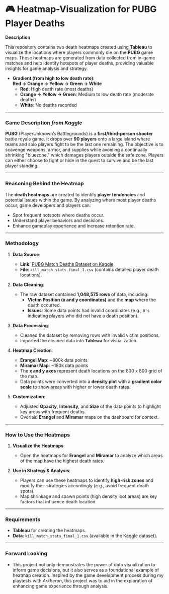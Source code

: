 # 🎮 **Heatmap-Visualization for PUBG Player Deaths**

**Description**

This repository contains two death heatmaps created using **Tableau** to visualize the locations where players commonly die on the **PUBG** game maps. These heatmaps are generated from data collected from in-game matches and help identify hotspots of player deaths, providing valuable insights for game analysis and strategy.

- **Gradient (from high to low death rate)**:  
  **Red → Orange → Yellow → Green → White**
  - **Red**: High death rate (most deaths)
  - **Orange → Yellow → Green**: Medium to low death rate (moderate deaths)
  - **White**: No deaths recorded

---

### **Game Description** _from Kaggle_

**PUBG** (PlayerUnknown’s Battlegrounds) is a **first/third-person shooter** battle royale game. It drops over **90 players** onto a large island where teams and solo players fight to be the last one remaining. The objective is to scavenge weapons, armor, and supplies while avoiding a continually shrinking "bluezone," which damages players outside the safe zone. Players can either choose to fight or hide in the quest to survive and be the last player standing.

---

### **Reasoning Behind the Heatmap**

The **death heatmaps** are created to identify **player tendencies** and potential issues within the game. By analyzing where most player deaths occur, game developers and players can:

- Spot frequent hotspots where deaths occur.
- Understand player behaviors and decisions.
- Enhance gameplay experience and increase retention rate.

---

### **Methodology**

1. **Data Source**:
   - **Link**: [PUBG Match Deaths Dataset on Kaggle](https://www.kaggle.com/datasets/skihikingkevin/pubg-match-deaths)
   - **File**: `kill_match_stats_final_1.csv` (contains detailed player death locations).
   
2. **Data Cleaning**:
   - The raw dataset contained **1,048,575 rows** of data, including:
     - **Victim Position (x and y coordinates)** and the **map** where the death occurred.
     - **Issues**: Some data points had invalid coordinates (e.g., `0's` indicating players who did not have a death position).

3. **Data Processing**:
   - Cleaned the dataset by removing rows with invalid victim positions.
   - Imported the cleaned data into **Tableau** for visualization.

4. **Heatmap Creation**:
   - **Erangel Map**: ~800k data points
   - **Miramar Map**: ~180k data points
   - The **x and y axes** represent death locations on the 800 x 800 grid of the map.
   - Data points were converted into a **density plot** with a **gradient color scale** to show areas with higher or lower death rates.

5. **Customization**:
   - Adjusted **Opacity**, **Intensity**, and **Size** of the data points to highlight key areas with frequent deaths.
   - Overlaid **Erangel** and **Miramar** maps on the dashboard for context.

---

### **How to Use the Heatmaps**

1. **Visualize the Heatmaps**:
   - Open the heatmaps for **Erangel** and **Miramar** to analyze which areas of the map have the highest death rates.
   
2. **Use in Strategy & Analysis**:
   - Players can use these heatmaps to identify **high-risk zones** and modify their strategies accordingly (e.g., avoid frequent death spots).
   - Map shrinkage and spawn points (high density loot areas) are key factors that influence death location. 

---

### **Requirements**

- **Tableau** for creating the heatmaps.
- **Data**: `kill_match_stats_final_1.csv` (available in the Kaggle dataset).

---

### **Forward Looking**

- This project not only demonstrates the power of data visualization to inform game decisions, but it also serves as a foundational example of heatmap creation. Inspired by the game development process during my playtests with _Arkheron_, this project was to aid in the exploration of enhancing game experience through analysis. 

